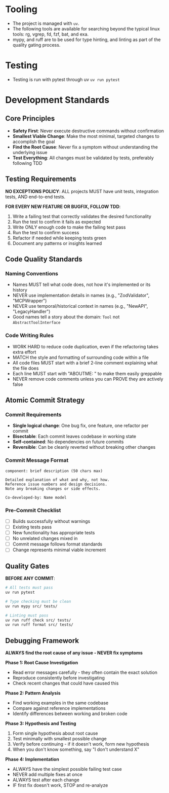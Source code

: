 # Tooling
- The project is managed with `uv`.
- The following tools are available for searching beyond the typical linux tools: rg, vgrep, fd, fzf, bat, and exa.
- mypy, and ruff are to be used for type hinting, and linting as part of the quality gating process.

# Testing
- Testing is run with pytest through uv `uv run pytest`

# Development Standards

## Core Principles
- **Safety First**: Never execute destructive commands without confirmation
- **Smallest Viable Change**: Make the most minimal, targeted changes to accomplish the goal
- **Find the Root Cause**: Never fix a symptom without understanding the underlying issue
- **Test Everything**: All changes must be validated by tests, preferably following TDD

## Testing Requirements
**NO EXCEPTIONS POLICY**: ALL projects MUST have unit tests, integration tests, AND end-to-end tests.

**FOR EVERY NEW FEATURE OR BUGFIX, FOLLOW TDD**:
1. Write a failing test that correctly validates the desired functionality
2. Run the test to confirm it fails as expected
3. Write ONLY enough code to make the failing test pass
4. Run the test to confirm success
5. Refactor if needed while keeping tests green
6. Document any patterns or insights learned

## Code Quality Standards

### Naming Conventions
- Names MUST tell what code does, not how it's implemented or its history
- NEVER use implementation details in names (e.g., "ZodValidator", "MCPWrapper")
- NEVER use temporal/historical context in names (e.g., "NewAPI", "LegacyHandler")
- Good names tell a story about the domain: `Tool` not `AbstractToolInterface`

### Code Writing Rules
- WORK HARD to reduce code duplication, even if the refactoring takes extra effort
- MATCH the style and formatting of surrounding code within a file
- All code files MUST start with a brief 2-line comment explaining what the file does
- Each line MUST start with "ABOUTME: " to make them easily greppable
- NEVER remove code comments unless you can PROVE they are actively false

## Atomic Commit Strategy

### Commit Requirements
- **Single logical change**: One bug fix, one feature, one refactor per commit
- **Bisectable**: Each commit leaves codebase in working state
- **Self-contained**: No dependencies on future commits
- **Reversible**: Can be cleanly reverted without breaking other changes

### Commit Message Format
```
component: brief description (50 chars max)

Detailed explanation of what and why, not how.
Reference issue numbers and design decisions.
Note any breaking changes or side effects.

Co-developed-by: Name model
```

### Pre-Commit Checklist
- [ ] Builds successfully without warnings
- [ ] Existing tests pass
- [ ] New functionality has appropriate tests
- [ ] No unrelated changes mixed in
- [ ] Commit message follows format standards
- [ ] Change represents minimal viable increment

## Quality Gates
**BEFORE ANY COMMIT**:
```bash
# All tests must pass
uv run pytest

# Type checking must be clean
uv run mypy src/ tests/

# Linting must pass
uv run ruff check src/ tests/
uv run ruff format src/ tests/
```

## Debugging Framework
**ALWAYS find the root cause of any issue - NEVER fix symptoms**

**Phase 1: Root Cause Investigation**
- Read error messages carefully - they often contain the exact solution
- Reproduce consistently before investigating
- Check recent changes that could have caused this

**Phase 2: Pattern Analysis**
- Find working examples in the same codebase
- Compare against reference implementations
- Identify differences between working and broken code

**Phase 3: Hypothesis and Testing**
1. Form single hypothesis about root cause
2. Test minimally with smallest possible change
3. Verify before continuing - if it doesn't work, form new hypothesis
4. When you don't know something, say "I don't understand X"

**Phase 4: Implementation**
- ALWAYS have the simplest possible failing test case
- NEVER add multiple fixes at once
- ALWAYS test after each change
- IF first fix doesn't work, STOP and re-analyze

